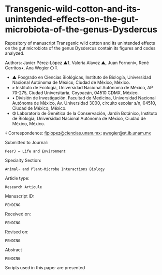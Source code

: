# Transgenic-wild-cotton-and-its-unintended-effects-on-the-gut-microbiota-of-the-genus-Dysdercus
Repository of manuscript Transgenic wild cotton and its unintended effects on the gut microbiota of the genus Dysdercus contain its figures and codes analyzed.

Authors: Javier Pérez-López ▲‡, Valeria Alavez ▲, Juan Fornoni», René Cerritos•, Ana Wegier Φ ‡.

* ▲ Posgrado en Ciencias Biológicas, Instituto de Biología, Universidad Nacional Autónoma de México, Ciudad de México, México.
* » Instituto de Ecología, Universidad Nacional Autónoma de México, AP 70-275, Ciudad Universitaria, Coyoacán, 04510 CDMX, México.
* • División de Investigación, Facultad de Medicina, Universidad Nacional Autónoma de México, Av. Universidad 3000, circuito escolar s/n, 04510, Ciudad de México, México.
* Φ Laboratorio de Genética de la Conservación, Jardín Botánico, Instituto de Biología, Universidad Nacional Autónoma de México, Ciudad de México, México.

‡ Correspondence: fjplopez@ciencias.unam.mx; awegier@st.ib.unam.mx 

Submitted to Journal:

    PeerJ – Life and Environment

Specialty Section:  

    Animal- and Plant-Microbe Interactions Biology

Article type: 

    Research Articule

Manuscript ID:

    PENDING

Received on:

    PENDING

Revised on:

    PENDING

Abstract

    PENDING

Scripts used in this paper are presented
